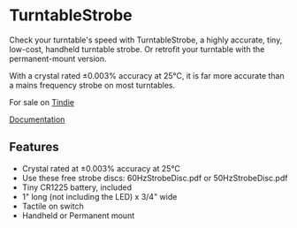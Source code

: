 # TurntableStrobe

Check your turntable's speed with TurntableStrobe, a highly accurate, tiny, low-cost, handheld turntable strobe. Or retrofit your turntable with the permanent-mount version.

With a crystal rated ±0.003% accuracy at 25°C, it is far more accurate than a mains frequency strobe on most turntables.

For sale on [Tindie](https://www.tindie.com/products/bot_thoughts/pocket-turntable-strobe/)

[Documentation](https://github.com/shimniok/TurntableStrobe/tree/master/documentation/)

## Features

* Crystal rated at ±0.003% accuracy at 25°C
* Use these free strobe discs: 60HzStrobeDisc.pdf or 50HzStrobeDisc.pdf
* Tiny CR1225 battery, included
* 1" long (not including the LED) x 3/4" wide
* Tactile on switch
* Handheld or Permanent mount
